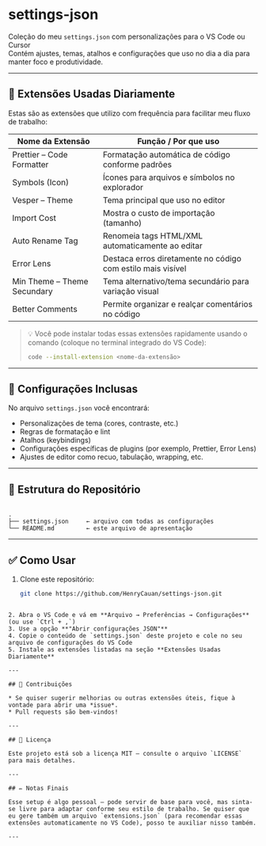 # settings-json

Coleção do meu `settings.json` com personalizações para o VS Code ou Cursor  
Contém ajustes, temas, atalhos e configurações que uso no dia a dia para manter foco e produtividade.

---

## 🧰 Extensões Usadas Diariamente

Estas são as extensões que utilizo com frequência para facilitar meu fluxo de trabalho:

| Nome da Extensão                  | Função / Por que uso                                 |
|----------------------------------|------------------------------------------------------|
| Prettier – Code Formatter         | Formatação automática de código conforme padrões     |
| Symbols (Icon)                     | Ícones para arquivos e símbolos no explorador         |
| Vesper – Theme                      | Tema principal que uso no editor                      |
| Import Cost                        | Mostra o custo de importação (tamanho)               |
| Auto Rename Tag                     | Renomeia tags HTML/XML automaticamente ao editar     |
| Error Lens                          | Destaca erros diretamente no código com estilo mais visível |
| Min Theme – Theme Secundary        | Tema alternativo/tema secundário para variação visual |
| Better Comments                     | Permite organizar e realçar comentários no código     |

> 💡 Você pode instalar todas essas extensões rapidamente usando o comando (coloque no terminal integrado do VS Code):  
> ```sh
> code --install-extension <nome-da-extensão>
> ```

---

## 🔧 Configurações Inclusas

No arquivo `settings.json` você encontrará:

- Personalizações de tema (cores, contraste, etc.)  
- Regras de formatação e lint  
- Atalhos (keybindings)  
- Configurações específicas de plugins (por exemplo, Prettier, Error Lens)  
- Ajustes de editor como recuo, tabulação, wrapping, etc.

---

## 📂 Estrutura do Repositório

````

.
├── settings.json     ← arquivo com todas as configurações
└── README.md         ← este arquivo de apresentação

````

---

## ✅ Como Usar

1. Clone este repositório:  
   ```bash
   git clone https://github.com/HenryCauan/settings-json.git
````

2. Abra o VS Code e vá em **Arquivo → Preferências → Configurações** (ou use `Ctrl + ,`)
3. Use a opção **"Abrir configurações JSON"**
4. Copie o conteúdo de `settings.json` deste projeto e cole no seu arquivo de configurações do VS Code
5. Instale as extensões listadas na seção **Extensões Usadas Diariamente**

---

## 📝 Contribuições

* Se quiser sugerir melhorias ou outras extensões úteis, fique à vontade para abrir uma *issue*.
* Pull requests são bem-vindos!

---

## 📄 Licença

Este projeto está sob a licença MIT — consulte o arquivo `LICENSE` para mais detalhes.

---

## ✏️ Notas Finais

Esse setup é algo pessoal — pode servir de base para você, mas sinta-se livre para adaptar conforme seu estilo de trabalho. Se quiser que eu gere também um arquivo `extensions.json` (para recomendar essas extensões automaticamente no VS Code), posso te auxiliar nisso também.

---

